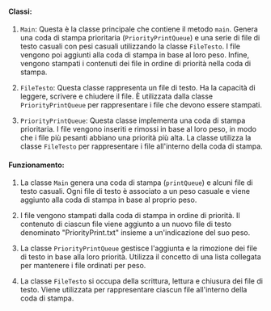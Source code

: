 #### Classi:

1. `Main`: Questa è la classe principale che contiene il metodo `main`. Genera una coda di stampa prioritaria (`PriorityPrintQueue`) e una serie di file di testo casuali con pesi casuali utilizzando la classe `FileTesto`. I file vengono poi aggiunti alla coda di stampa in base al loro peso. Infine, vengono stampati i contenuti dei file in ordine di priorità nella coda di stampa.

2. `FileTesto`: Questa classe rappresenta un file di testo. Ha la capacità di leggere, scrivere e chiudere il file. È utilizzata dalla classe `PriorityPrintQueue` per rappresentare i file che devono essere stampati.

3. `PriorityPrintQueue`: Questa classe implementa una coda di stampa prioritaria. I file vengono inseriti e rimossi in base al loro peso, in modo che i file più pesanti abbiano una priorità più alta. La classe utilizza la classe `FileTesto` per rappresentare i file all'interno della coda di stampa.

#### Funzionamento:

1. La classe `Main` genera una coda di stampa (`printQueue`) e alcuni file di testo casuali. Ogni file di testo è associato a un peso casuale e viene aggiunto alla coda di stampa in base al proprio peso.

2. I file vengono stampati dalla coda di stampa in ordine di priorità. Il contenuto di ciascun file viene aggiunto a un nuovo file di testo denominato "PriorityPrint.txt" insieme a un'indicazione del suo peso.

3. La classe `PriorityPrintQueue` gestisce l'aggiunta e la rimozione dei file di testo in base alla loro priorità. Utilizza il concetto di una lista collegata per mantenere i file ordinati per peso.

4. La classe `FileTesto` si occupa della scrittura, lettura e chiusura dei file di testo. Viene utilizzata per rappresentare ciascun file all'interno della coda di stampa.
